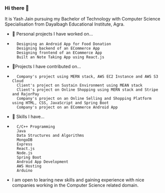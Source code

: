 ### Hi there 👋
It is Yash Jain pursuing my Bachelor of Technology with Computer Science Specialisation from Dayalbagh Educational Institute, Agra.

- 🔭 Personal projects I have worked on...
-       Designing an Android App for Food Donation
        Designing backend of an ECommerce App
        Designing frontend of an ECommerce App
        Built an Note Taking App using React.js
        
- :dart:Projects I have contributed on...
-       Company's project using MERN stack, AWS EC2 Instance and AWS S3 Cloud
        Client's project on Sustain Environment using MEAN stack
        Client's project on Online Shopping using MERN stack and Stripe and RajorPay
        Company's project on an Online Selling and Shopping Platform using HTML, CSS, JavaScript and Spring Boot
        Company's project on an ECommerce Android App
        
- 🌱 Skills I have...
-       C/C++ Programming
        Java
        Data Structures and Algorithms
        MongoDB
        Express
        React.js
        Node.js
        Spring Boot
        Android App Development
        AWS Hosting
        Arduino
        
- I am open to learing new skills and gaining experience with nice companies working in the Computer Science related domain.

